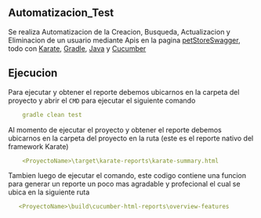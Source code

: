 ## Automatizacion_Test

Se realiza Automatizacion de la Creacion, Busqueda, Actualizacion y Eliminacion de un usuario mediante  Apis en la pagina [petStoreSwagger](https://petstore.swagger.io/), todo con [Karate](https://github.com/karatelabs/karate), [Gradle](https://gradle.org/), [Java](https://www.java.com/es/) y  [Cucumber](https://cucumber.io/)


## Ejecucion

Para ejecutar y obtener el reporte debemos ubicarnos en la carpeta del proyecto y abrir el `CMD` para ejecutar el siguiente comando

```yml
    gradle clean test 
```

Al momento de ejecutar el proyecto y obtener el reporte debemos ubicarnos en la carpeta del proyecto en la ruta (este es el reporte nativo del framework Karate)
```yml
    <ProyectoName>\target\karate-reports\karate-summary.html
```

Tambien luego de ejecutar el comando, este codigo contiene  una funcion para generar un reporte un poco mas agradable y profecional el cual se ubica en la siguiente ruta 

```yml
   <ProyectoName>\build\cucumber-html-reports\overview-features
```


